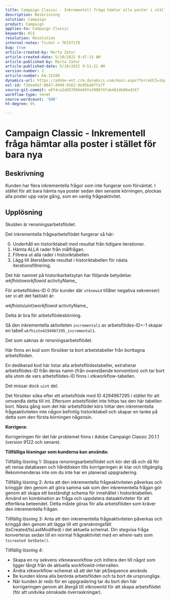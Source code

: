 ```yaml
---
title: Campaign Classic - Inkrementell fråga hämtar alla poster i stället för bara nya
description: Beskrivning
solution: Campaign
product: Campaign
applies-to: Campaign Classic
keywords: KCS
resolution: Resolution
internal-notes: Ticket = TK197178
bug: true
article-created-by: Marta Zator
article-created-date: 5/10/2022 9:47:14 AM
article-published-by: Marta Zator
article-published-date: 5/10/2022 9:51:21 AM
version-number: 2
article-number: KA-15190
dynamics-url: https://adobe-ent.crm.dynamics.com/main.aspx?forceUCI=1&pagetype=entityrecord&etn=knowledgearticle&id=ad8bd527-46d0-ec11-a7b5-00224809c101
exl-id: f3dee0a7-8047-4949-9162-de95ba07fa7f
source-git-commit: e8f4ca2dd578944d4fe399074fab461de88ad247
workflow-type: tm+mt
source-wordcount: '508'
ht-degree: 0%

---
```


# Campaign Classic - Inkrementell fråga hämtar alla poster i stället för bara nya

## Beskrivning


Kunden har flera inkrementella frågor som inte fungerar som förväntat. I stället för att bara hämta nya poster sedan den senaste körningen, plockas alla poster upp varje gång, som en vanlig frågeaktivitet.


## Upplösning


Skulden är rensningsarbetsflödet.

Det inkrementella frågearbetsflödet fungerar så här:

0. Underhåll en historiktabell med resultat från tidigare iterationer.
1. Hämta ALLA rader från målfrågan.
2. Filtrera ut alla rader i historiktabellen
3. Lägg till återstående resultat i historiktabellen för nästa iterationsfiltrering.

Det här namnet på historikarbetsytan har följande betydelse:
*wkfhistoworkflowid* activityName_

För arbetsflödes-ID 0 (för kunder där `xtknewid` tillåter negativa sekvenser) ser vi att det faktiskt är:

*wkfhisto(uint)workflowid* activityName_

Detta är bra för arbetsflödeskörning.

Så den inkrementella aktiviteten `incremental1` av arbetsflödes-ID=-1 skapar en tabell `wkfhisto4294967295_incremental1`.

Det som saknas är rensningsarbetsflödet.

Här finns en kod som försöker ta bort arbetstabeller från borttagna arbetsflöden.

En dedikerad kod här listar alla arbetsflödestabeller, extraherar arbetsflödes-ID från deras namn (från ovanstående konvention) och tar bort alla utom de vars arbetsflödes-ID finns i xtkworkflow-tabellen.

Det missar dock `uint` del.

Det försöker söka efter ett arbetsflöde med ID 4294967295 i stället för att omvandla detta till int. Eftersom arbetsflödet inte hittas tas den här tabellen bort. Nästa gång som det här arbetsflödet körs hittar den inkrementella frågeaktiviteten inte någon befintlig historiktabell och skapar en tanke på detta som den första körningen någonsin.

<b>Korrigera:</b>

Korrigeringen för det här problemet finns i Adobe Campaign Classic 20.1.1 (version 9122 och senare).

<b>Tillfälliga lösningar som kunderna kan använda:</b>

Tillfällig lösning 1: Stoppa rensningsarbetsflödet och kör det då och då för att rensa databasen och hårddisken tills korrigeringen är klar och tillgänglig. Rekommenderas inte om du inte har en planerad uppgradering.

Tillfällig lösning 2: Anta att den inkrementella frågeaktiviteten påverkas och kringgår den genom att göra samma sak som den inkrementella frågan gör genom att skapa ett beständigt schema för innehållet i historiktabellen. Använd en kombination av fråga och uppdatera dataaktiviteter för att efterlikna beteendet. Detta måste göras för alla arbetsflöden som kräver den inkrementella frågan.

Tillfällig lösning 3: Anta att den inkrementella frågeaktiviteten påverkas och kringgå den genom att lägga till ett granskningsfält (tsCreated/tsLastModified) i det aktuella schemat. Din stegvisa fråga konverteras sedan till en normal frågeaktivitet med en where-sats som `tscreated GetDate()`.

Tillfällig lösning 4:

- Skapa en ny sekvens xtknewworkflow och initiera den till något som ligger långt från de aktuella workflowId-intervallen.
- Ändra xtkworkflow-schemat så att det här pkSequence används
- Be kunden klona alla berörda arbetsflöden och ta bort de ursprungliga.
- När kunden är redo för en uppgradering tar du bort den här korrigeringen genom att återgå till xtknownId för att skapa arbetsflödet (för att undvika oönskade överraskningar).
